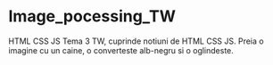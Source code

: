 # Image_pocessing_TW
HTML CSS JS
Tema 3 TW, cuprinde notiuni de HTML CSS JS. Preia o imagine cu un caine, o converteste alb-negru si o oglindeste.
